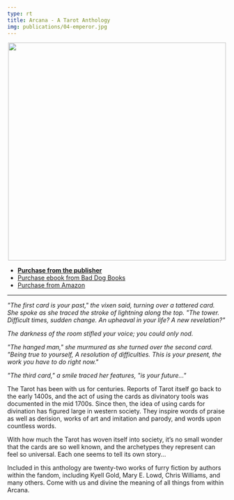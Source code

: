 ```yaml
---
type: rt
title: Arcana - A Tarot Anthology
img: publications/04-emperor.jpg
---
```


<img src="/assets/img/publications/arcana.jpg" style="margin: 0 auto; display: block; width: 500px; max-width: 100%;" />

<ul class="center-list">
<li><a href="http://thurstonhowlpub.storenvy.com/collections/1587098-anthologies/products/22227398-arcana-a-tarot-anthology" target="\_blank"><strong>Purchase from the publisher</strong></a></li>
<li><a href="https://baddogbooks.com/product/arcana/" target="\_blank">Purchase ebook from Bad Dog Books</a></li>
<li><a href="https://www.amazon.com/dp/B078324NWL/" target="\_blank">Purchase from Amazon</a></li>
</ul>

----

*"The first card is your past," the vixen said, turning over a tattered card. She spoke as she traced the stroke of lightning along the top. "The tower. Difficult times, sudden change. An upheaval in your life? A new revelation?"*

*The darkness of the room stifled your voice; you could only nod.*

*"The hanged man," she murmured as she turned over the second card. "Being true to yourself, A resolution of difficulties. This is your present, the work you have to do right now."*

*"The third card," a smile traced her features, "is your future..."*

The Tarot has been with us for centuries. Reports of Tarot itself go back to the early 1400s, and the act of using the cards as divinatory tools was documented in the mid 1700s. Since then, the idea of using cards for divination has figured large in western society. They inspire words of praise as well as derision, works of art and imitation and parody, and words upon countless words.

With how much the Tarot has woven itself into society, it’s no small wonder that the cards are so well known, and the archetypes they represent can feel so universal. Each one seems to tell its own story...

Included in this anthology are twenty-two works of furry fiction by authors within the fandom, including Kyell Gold, Mary E. Lowd, Chris Williams, and many others. Come with us and divine the meaning of all things from within Arcana.
